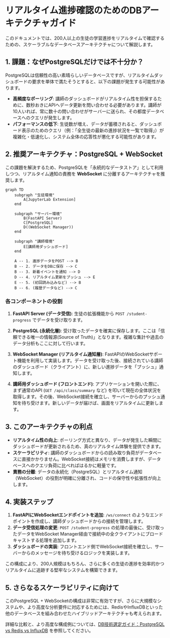 # リアルタイム進捗確認のためのDBアーキテクチャガイド

このドキュメントでは、200人以上の生徒の学習進捗をリアルタイムで確認するための、スケーラブルなデータベースアーキテクチャについて解説します。

## 1. 課題：なぜPostgreSQLだけでは不十分か？

PostgreSQLは信頼性の高い素晴らしいデータベースですが、リアルタイムダッシュボードの要求を単体で満たそうとすると、以下の課題が発生する可能性があります。

- **高頻度なポーリング**: 講師のダッシュボードがリアルタイム性を担保するために、数秒おきにAPIへデータ更新を問い合わせる必要があります。講師が10人いれば、常に数十の問い合わせがサーバーに送られ、その都度データベースへのクエリが発生します。
- **パフォーマンスの低下**: 生徒数が増え、データが蓄積されると、ダッシュボード表示のためのクエリ（例：「全生徒の最新の進捗状況を一覧で取得」）が複雑化・低速化し、システム全体の応答性が悪化する可能性があります。

## 2. 推奨アーキテクチャ：PostgreSQL + WebSocket

この課題を解決するため、PostgreSQLを「永続的なデータストア」として利用しつつ、リアルタイム通知の責務を **WebSocket** に分離するアーキテクチャを推奨します。

```mermaid
graph TD
    subgraph "生徒環境"
        A[JupyterLab Extension]
    end

    subgraph "サーバー環境"
        B(FastAPI Server)
        C[PostgreSQL]
        D((WebSocket Manager))
    end

    subgraph "講師環境"
        E[講師用ダッシュボード]
    end

    A -- 1. 進捗データをPOST --> B
    B -- 2. データをDBに保存 --> C
    B -- 3. 新着イベントを通知 --> D
    D -- 4. リアルタイム更新をプッシュ --> E
    E -- 5. (初回読み込みなど) --> B
    B -- 6. (履歴データなど) --> C
```

### 各コンポーネントの役割

1.  **FastAPI Server (データ受信)**: 生徒の拡張機能から `POST /student-progress` でデータを受け取ります。

2.  **PostgreSQL (永続化層)**: 受け取ったデータを確実に保存します。ここは「信頼できる唯一の情報源(Source of Truth)」となります。複雑な集計や過去のデータ分析もここに対して行います。

3.  **WebSocket Manager (リアルタイム通知層)**: FastAPIのWebSocketサポート機能を利用して実装します。データを受け取った後、接続されている講師のダッシュボード（クライアント）に、新しい進捗データを「プッシュ」通知します。

4.  **講師用ダッシュボード (フロントエンド)**: アプリケーションを開いた際に、まず通常のAPI (`GET /api/class/summary` など) を叩いて現在の全体状況を取得します。その後、WebSocket接続を確立し、サーバーからのプッシュ通知を待ち受けます。新しいデータが届けば、画面をリアルタイムに更新します。

## 3. このアーキテクチャの利点

- **リアルタイム性の向上**: ポーリング方式と異なり、データが発生した瞬間にダッシュボードが更新されるため、真のリアルタイム体験を提供できます。
- **スケーラビリティ**: 講師のダッシュボードからの読み取り負荷がデータベースに直接かかりません。WebSocket接続はメモリを消費しますが、データベースへのクエリ負荷に比べればはるかに軽量です。
- **責務の分離**: データの永続化（PostgreSQL）とリアルタイム通知（WebSocket）の役割が明確に分離され、コードの保守性や拡張性が向上します。

## 4. 実装ステップ

1.  **FastAPIにWebSocketエンドポイントを追加**: `/ws/connect` のようなエンドポイントを作成し、講師ダッシュボードからの接続を管理します。
2.  **データ受信処理の変更**: `POST /student-progress` の処理の最後に、受け取ったデータをWebSocket Manager経由で接続中の全クライアントにブロードキャストする処理を追加します。
3.  **ダッシュボードの実装**: フロントエンド側でWebSocket接続を確立し、サーバーからのメッセージを待ち受けるロジックを実装します。

この構成により、200人規模はもちろん、さらに多くの生徒の進捗を効率的かつリアルタイムに追跡する堅牢なシステムを構築できます。

## 5. さらなるスケーラビリティに向けて

このPostgreSQL + WebSocketの構成は非常に有効ですが、さらに大規模なシステムや、より高度な分析要件に対応するためには、RedisやInfluxDBといった他のデータベースを組み合わせたハイブリッドアーキテクチャも考えられます。

詳細な比較と、より高度な構成例については、[DB技術選定ガイド：PostgreSQL vs Redis vs InfluxDB](./DATABASE_COMPARISON.md) を参照してください。
